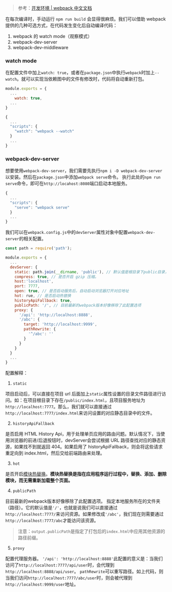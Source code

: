 > 参考：[开发环境 | webpack 中文文档](https://www.webpackjs.com/guides/development/#choosing-a-development-tool)

在每次编译时，手动运行 `npm run build` 会显得很麻烦。我们可以借助 webpack 提供的几种可选方式，在代码发生变化后自动编译代码：

1. webpack 的 watch mode（观察模式）
2. webpack-dev-server
3. webpack-dev-middleware
### watch mode
在配置文件中加上`watch: true`，或者在`package.json`中执行`webpack`时加上`--watch`。就可以实现当依赖图中的文件有修改时，代码将自动重新打包。
```javascript
module.exports = {
  ...
	watch: true,
  ...
}
```
```javascript
{
  ...
  "scripts": {
    "watch": "webpack --watch"
  }
  ...
}
```
### webpack-dev-server
想要使用`webpack-dev-server`，我们需要先执行`npm i -D webpack-dev-server`以安装。然后在`package.json`中添加`webpack serve`命令。
执行此处的`npm run serve`命令，即可在`http://locahost:8080`端口启动本地服务。
```javascript
{
  ...
  "scripts": {
    "serve": "webpack serve"
  }
  ...
}
```
我们可以在`webpack.config.js`中的`devServer`属性对象中配置`webpack-dev-server`的相关配置。
```javascript
const path = require('path');

module.exports = {
  ...
  devServer: {
    static: path.join(__dirname, 'public'), // 默认值是根目录下public目录，设置为false可以关闭
    compress: true, // 是否开启 gzip 压缩。
    host:'localhost',
    port: 7777,
    open: true, // 是否启动服务后，自动启动浏览器打开对应地址
    hot: rue, // 是否启动热替换
    historyApiFallback: true, 
    publicPath: '/', // 目前最新的webpack版本好像移除了此配置选项
    proxy: {
      '/api': 'http://localhost:8888',
      '/abc': {
        target: 'http://localhost:9999',
        pathRewrite: {
          '^/abc': ''
        }
      }
    }
  }
  ...
}
```
配置解释：

1. `static`

项目启动后，可以直接在项目 url 后面加上`static`属性设置的目录文件路径进行访问。如：在项目根目录下存在`/public/index.html`，且项目服务地址为`http://localhost:7777`。那么，我们就可以直接通过`http://localhost:7777/index.html`来访问设置的对应静态目录中的文件。

2. `historyApiFallback`

是否启用 HTML History Api，用于处理单页应用的路由问题。默认情况下，当使用浏览器的前进/后退按钮时，devServer会尝试根据 URL 路径查找对应的静态资源，如果找不到就返回 404。如果启用了 historyApiFallback，则会将这些请求重定向到 index.html，然后交给前端路由来处理。

3. `hot`

是否开启[模块热替换](https://www.webpackjs.com/concepts/hot-module-replacement/)。**模块热替换是指在应用程序运行过程中，替换、添加、删除模块，而无需重新加载整个页面。**

4. `publicPath`

目前最新的webpack版本好像移除了此配置选项。
指定本地服务所在的文件夹（路径）。它的默认值是`'/'`，也就是说我们可以直接通过`http://localhost:7777/`来访问资源。如果修改成`'/abc'`，我们现在则需要通过`http://localhost:7777/abc`才能访问该资源。
> 注意：`output.publicPath`是指定了打包后的`index.html`中应用其他资源的路径前缀。

5. `proxy`

配置代理服务器。
`'/api': 'http://localhost:8888'`此配置的意义是：当我们访问了`http://localhost:7777/api/user`时，会代理到`http://localhost:8888/api/user`。
`pathRewrite`可以重写路径。如上代码，则当我们访问`http://localhost:7777/abc/user`时，则会被代理到`http://localhost:9999/user`地址。
